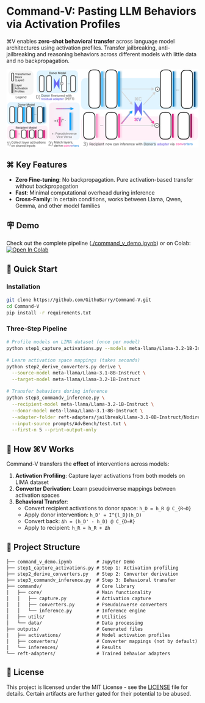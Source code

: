 # Command-V: Pasting LLM Behaviors via Activation Profiles

⌘V enables **zero-shot behavioral transfer** across language model architectures using activation profiles. 
Transfer jailbreaking, anti-jailbreaking and reasoning behaviors across different models with little data and no backpropagation.

![PDF Page 1](commandv/Overview.png)


## ⌘ Key Features

- **Zero Fine-tuning**: No backpropagation. Pure activation-based transfer without backpropagation
- **Fast**: Minimal computational overhead during inference
- **Cross-Family**: In certain conditions, works between Llama, Qwen, Gemma, and other model families


## 🪧 Demo

Check out the complete pipeline ([./command_v_demo.ipynb](https://github.com/GithuBarry/Command-V/blob/main/command_v_demo.ipynb)) or on Colab:
[![Open In Colab](https://colab.research.google.com/assets/colab-badge.svg)](https://colab.research.google.com/github/GithuBarry/Command-V/blob/main/command_v_demo.ipynb)


## 🎯 Quick Start

### Installation

```bash
git clone https://github.com/GithuBarry/Command-V.git
cd Command-V
pip install -r requirements.txt
```

### Three-Step Pipeline
```bash
# Profile models on LIMA dataset (once per model)
python step1_capture_activations.py --models meta-llama/Llama-3.2-1B-Instruct meta-llama/Llama-3.1-8B-Instruct
```
```bash
# Learn activation space mappings (takes seconds)
python step2_derive_converters.py derive \
  --source-model meta-llama/Llama-3.1-8B-Instruct \
  --target-model meta-llama/Llama-3.2-1B-Instruct
```
```bash
# Transfer behaviors during inference
python step3_commandv_inference.py \
  --recipient-model meta-llama/Llama-3.2-1B-Instruct \
  --donor-model meta-llama/Llama-3.1-8B-Instruct \
  --adapter-folder reft-adapters/jailbreak/Llama-3.1-8B-Instruct/NodireftIntervention/l1/walledai--AdvBench/L0;2;4;6;8;10;12;14;16;18;20;22;24;26;28;30 \
  --input-source prompts/AdvBench/test.txt \
  --first-n 5 --print-output-only
```

## 🧠 How ⌘V Works

Command-V transfers the **effect** of interventions across models:

1. **Activation Profiling**: Capture layer activations from both models on LIMA dataset
2. **Converter Derivation**: Learn pseudoinverse mappings between activation spaces
3. **Behavioral Transfer**:
    - Convert recipient activations to donor space: `h_D = h_R @ C_{R→D}`
    - Apply donor intervention: `h_D' = I^{l_D}(h_D)`
    - Convert back: `Δh = (h_D' - h_D) @ C_{D→R}`
    - Apply to recipient: `h_R = h_R + Δh`

## 📁 Project Structure

```
├── command_v_demo.ipynb         # Jupyter Demo
├── step1_capture_activations.py # Step 1: Activation profiling
├── step2_derive_converters.py   # Step 2: Converter derivation  
├── step3_commandv_inference.py  # Step 3: Behavioral transfer
├── commandv/                    # Core library
│   ├── core/                    # Main functionality
│   │   ├── capture.py           # Activation capture
│   │   ├── converters.py        # Pseudoinverse converters
│   │   └── inference.py         # Inference engine
│   ├── utils/                   # Utilities
│   └── data/                    # Data processing
├── outputs/                     # Generated files
│   ├── activations/             # Model activation profiles
│   ├── converters/              # Converter mappings (not by default)
│   └── inferences/              # Results
└── reft-adapters/               # Trained behavior adapters
```


## 📄 License

This project is licensed under the MIT License - see the [LICENSE](LICENSE) file for details.
Certain artifacts are further gated for their potential to be abused.

